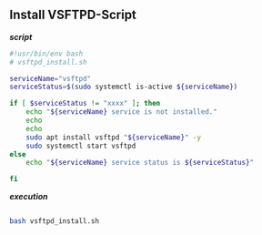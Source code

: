 ## Install VSFTPD-Script



**_script_**
```bash
#!usr/bin/env bash
# vsftpd_install.sh

serviceName="vsftpd"
serviceStatus=$(sudo systemctl is-active ${serviceName})

if [ $serviceStatus != "xxxx" ]; then
    echo "${serviceName} service is not installed."
    echo
    echo
    sudo apt install vsftpd "${serviceName}" -y
    sudo systemctl start vsftpd
else
    echo "${serviceName} service status is ${serviceStatus}"

fi

```

**_execution_**

```bash

bash vsftpd_install.sh

```
